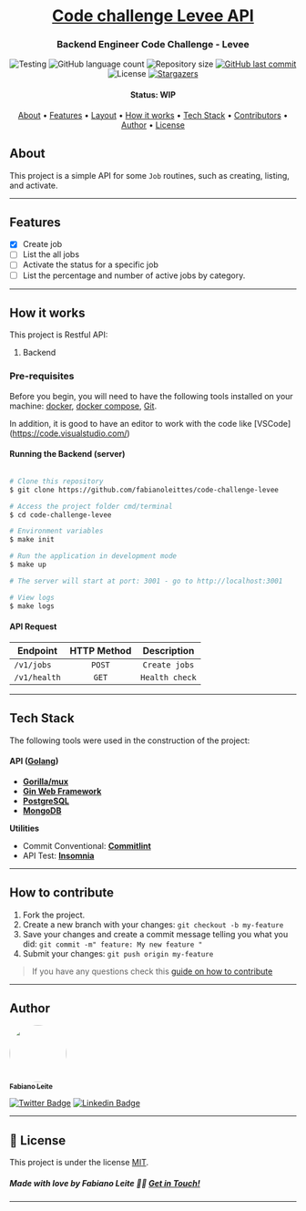 <h1 align="center">
   <a href="#"> Code challenge Levee API </a>
</h1>

<h3 align="center">
    Backend Engineer Code Challenge - Levee
</h3>

<p align="center">

<img alt="Testing" src="https://github.com/fabianoleittes/code-challenge-levee/workflows/Tests%20&%20Linters/badge.svg?branch=main">

  <img alt="GitHub language count" src="https://img.shields.io/github/languages/count/fabianoleittes/code-challenge-levee?color=%2304D361">

  <img alt="Repository size" src="https://img.shields.io/github/repo-size/fabianoleittes/code-challenge-levee">

  <a href="https://github.com/fabianoleittes/code-challenge-levee/commits/main">
    <img alt="GitHub last commit" src="https://img.shields.io/github/last-commit/fabianoleittes/code-challenge-levee">
  </a>

   <img alt="License" src="https://img.shields.io/badge/license-MIT-brightgreen">
   <a href="https://github.com/fabianoleittes/code-challenge-levee/stargazers">
    <img alt="Stargazers" src="https://img.shields.io/github/stars/fabianoleittes/code-challenge-levee?style=social">
  </a>
</p>


<h4 align="center">
	 Status: WIP
</h4>

<p align="center">
 <a href="#about">About</a> •
 <a href="#features">Features</a> •
 <a href="#layout">Layout</a> •
 <a href="#how-it-works">How it works</a> •
 <a href="#tech-stack">Tech Stack</a> •
 <a href="#contributors">Contributors</a> •
 <a href="#author">Author</a> •
 <a href="#user-content-license">License</a>

</p>

## About

This project is a simple API for some `Job` routines, such as creating, listing, and activate.

---

## Features

- [x] Create job
- [ ] List the all jobs
- [ ] Activate the status for a specific job
- [ ] List the percentage and number of active jobs by category.

---

## How it works

This project is Restful API:
1. Backend


### Pre-requisites

Before you begin, you will need to have the following tools installed on your machine:
[docker](https://docs.docker.com/install/), [docker compose](https://docs.docker.com/compose/install/), [Git](https://git-scm.com).

In addition, it is good to have an editor to work with the code like [VSCode] (https://code.visualstudio.com/)

#### Running the Backend (server)

```bash

# Clone this repository
$ git clone https://github.com/fabianoleittes/code-challenge-levee

# Access the project folder cmd/terminal
$ cd code-challenge-levee

# Environment variables
$ make init

# Run the application in development mode
$ make up

# The server will start at port: 3001 - go to http://localhost:3001

# View logs
$ make logs
```


#### API Request

 Endpoint        | HTTP Method           | Description       |
| --------------- | :---------------------: | :-----------------: |
| `/v1/jobs` | `POST`                | `Create jobs` |
| `/v1/health`| `GET`                 | `Health check`  |
---

## Tech Stack

The following tools were used in the construction of the project:

#### **API**  ([Golang](https://golang.org/))

-   **[Gorilla/mux](https://github.com/gorilla/mux)**
-   **[Gin Web Framework](https://github.com/gin-gonic/gin)**
-   **[PostgreSQL](https://www.postgresql.org/)**
-   **[MongoDB](https://www.mongodb.com/)**

**Utilities**


-   Commit Conventional:  **[Commitlint](https://github.com/conventional-changelog/commitlint)**
-   API Test:  **[Insomnia](https://insomnia.rest/)**
---


## How to contribute

1. Fork the project.
2. Create a new branch with your changes: `git checkout -b my-feature`
3. Save your changes and create a commit message telling you what you did: `git commit -m" feature: My new feature "`
4. Submit your changes: `git push origin my-feature`
> If you have any questions check this [guide on how to contribute](./CONTRIBUTING.md)

---

## Author

<a href="https://fabianoleittes.me/">
 <img style="border-radius: 50%;" src="https://avatars3.githubusercontent.com/u/279344?v=4" width="100px;" alt=""/>
 <br />
 <sub><b>Fabiano Leite</b></sub></a>
 <br />

[![Twitter Badge](https://img.shields.io/badge/-@fabianoleittes-1ca0f1?style=flat-square&labelColor=1ca0f1&logo=twitter&logoColor=white&link=https://twitter.com/fabianoleittes)](https://twitter.com/fabianoleittes) [![Linkedin Badge](https://img.shields.io/badge/-Fabiano-blue?style=flat-square&logo=Linkedin&logoColor=white&link=https://www.linkedin.com/in/fabianoleittes/)](https://www.linkedin.com/in/fabianoleittes/)

---

## 📝 License

This project is under the license [MIT](./LICENSE).

##### Made with love by Fabiano Leite 👋🏽 [Get in Touch!](Https://www.linkedin.com/in/fabianoleittes/)
---
